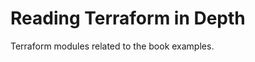 Reading Terraform in Depth
==========================

Terraform modules related to the book examples.
